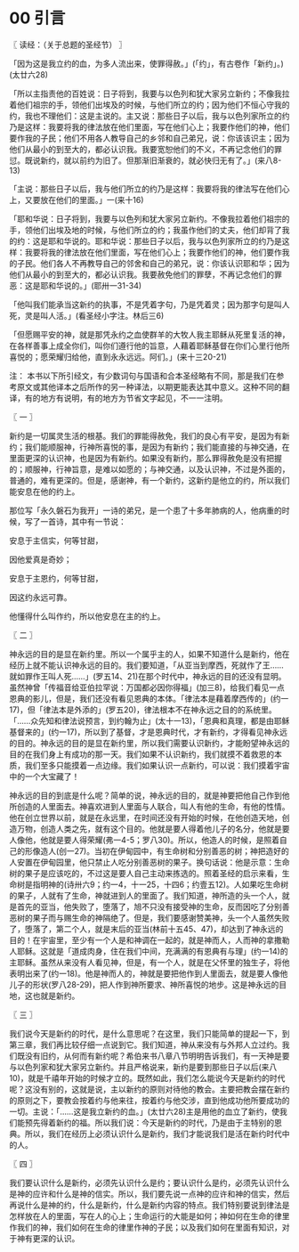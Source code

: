 # 00 引言



〖 读经：（关于总题的圣经节） 〗

「因为这是我立约的血，为多人流出来，使罪得赦。」(「约」，有古卷作「新约」。)(太廿六28)

「所以主指责他的百姓说：日子将到，我要与以色列和犹大家另立新约；不像我拉着他们祖宗的手，领他们出埃及的时候，与他们所立的约；因为他们不恒心守我的约，我也不理他们：这是主说的。主又说：那些日子以后，我与以色列家所立的约乃是这样：我要将我的律法放在他们里面，写在他们心上；我要作他们的神，他们要作我的子民；他们不用各人教导自己的乡邻和自己弟兄，说：你该该识主；因为他们从最小的到至大的，都必认识我。我要宽恕他们的不义，不再记念他们的罪愆。既说新约，就以前约为旧了。但那渐旧渐衰的，就必快归无有了。」(来八8-13)

「主说：那些日子以后，我与他们所立的约乃是这样：我要将我的律法写在他们心上，又要放在他们的里面。」一(来十16)

「耶和华说：日子将到，我要与以色列和犹大家另立新约。不像我拉着他们祖宗的手，领他们出埃及地的时候，与他们所立的约；我虽作他们的丈夫，他们却背了我的约：这是耶和华说的。耶和华说：那些日子以后，我与以色列家所立的约乃是这样：我要将我的律法放在他们里面，写在他们心上；我要作他们的神，他们要作我的子民。他们各人不再教导自己的邻舍和自己的弟兄，说：你该认识耶和华；因为他们从最小的到至大的，都必认识我。我要赦免他们的罪孽，不再记念他们的罪恶：这是耶和华说的。」(耶卅一31-34)

「他叫我们能承当这新约的执事，不是凭着字句，乃是凭着灵；因为那字句是叫人死，灵是叫人活。」(看圣经小字注。林后三6)

「但愿赐平安的神，就是那凭永约之血使群羊的大牧人我主耶稣从死里复活的神，在各样善事上成全你们，叫你们遵行他的旨意，人藉着耶稣基督在你们心里行他所喜悦的；愿荣耀归给他，直到永永远远。阿们。」(来十三20-21)

注：	本书以下所引经文，有少数词句与国语和合本圣经略有不同，那是我们在参考原文或其他译本之后所作的另一种译法，以期更能表达其中意义。这种不同的翻译，有的地方有说明，有的地方为节省文字起见，不一一注明。



〖 一 〗

新约是一切属灵生活的根基。我们的罪能得赦免，我们的良心有平安，是因为有新约；我们能顺服神，行神所喜悦的事，是因为有新约；我们能直接的与神交通，在里面更深的认识神，也是因为有新约。如果没有新约，那么罪得赦免是没有把握的；顺服神，行神旨意，是难以如愿的；与神交通，以及认识神，不过是外面的，普通的，难有更深的。但是，感谢神，有一个新约，这新约是他立的约，所以我们能安息在他的约上。

那位写「永久磐石为我开」一诗的弟兄，是一个患了十多年肺病的人，他病重的时候，写了一首诗，其中有一节说：

安息于主信实，何等甘甜，

因他爱真是奇妙；

安息于主恩约，何等甘甜，

因这约永远可靠。

他懂得什么叫作约，所以他安息在主的约上。



〖 二 〗

神永远的目的是显在新约里。所以一个属乎主的人，如果不知道什么是新约，他在经历上就不能认识神永远的目的。我们要知道，「从亚当到摩西，死就作了王……就如罪作王叫人死……」(罗五14、21)在那个时代中，神永远的目的还没有显明。虽然神曾「传福音给亚伯拉罕说：万国都必因你得福」(加三8)，给我们看见一点恩典的影儿，但是，我们还没有看见恩典的本体。「律法本是藉着摩西传的」(约一17)，但「律法本是外添的」(罗五20)，律法根本不在神永远之目的的系统里。「……众先知和律法说预言，到约翰为止」(太十一13)，「恩典和真理，都是由耶稣基督来的」(约一17)，所以到了基督，才是恩典时代，才有新约，才得看见神永远的目的。神永远的目的是显在新约里，所以我们需要认识新约，才能盼望神永远的目的在我们身上有成功的那一天。我们如果不认识新约，我们就摸不着救恩的本质，我们至多只能摸着一点边缘。我们如果认识一点新约，可以说：我们摸着宇宙中的一个大宝藏了！

神永远的目的到底是什么呢？简单的说，神永远的目的，就是神要把他自己作到他所创造的人里面去。神喜欢进到人里面与人联合，叫人有他的生命，有他的性情。他在创立世界以前，就是在永远里，在时间还没有开始的时候，在他创造天地，创造万物，创造人类之先，就有这个目的。他就是要人得着他儿子的名分，他就是要人像他，他就是要人得荣耀(弗一4-5；罗八30)。所以，他造人的时候，是照着自己的形像造人(创一27)。当初在伊甸园中，有生命树和分别善恶的树；神把造好的人安置在伊甸园里，他只禁止人吃分别善恶树的果子。换句话说：他是示意：生命树的果子是应该吃的，不过这是要人自己主动来拣选的。照着圣经的启示来看，生命树是指明神的(诗卅六9；约一4，十一25，十四6；约壹五12)。人如果吃生命树的果子，人就有了生命，神就进到人的里面了。我们知道，神所造的头一个人，就是首先的亚当，他失败了，堕落了，旭不只没有接受神的生命，反而因吃了分别善恶树的果子而与赐生命的神隔绝了。但是，我们要感谢赞美神，头一个人虽然失败了，堕落了，第二个人，就是末后的亚当(林前十五45、47)，却达到了神永远的目的！在宇宙里，至少有一个人是和神调在一起的，就是神而人，人而神的拿撒勒人耶稣。这就是「道成肉身，住在我们中间，充满满的有恩典有与理」(约一14)的主耶稣。虽然从来没有人看见神，但是，有一个人，就是在父怀里的独生子，将他表明出来了(约一18)。他是神而人的，神就是要把他作到人里面去，就是要人像他儿子的形状(罗八28-29)，把人作到神所要求、神所喜悦的地步。这是神永远的目地，这也就是新约。



〖 三 〗

我们说今天是新约的时代，是什么意思呢？在这里，我们只能简单的提起一下，到第三章，我们再比较仔细一点说到它。我们知道，神从来没有与外邦人立过约。我们既没有旧约，从何而有新约呢？希伯来书八章八节明明告诉我们，有一天神是要与以色列家和犹大家另立新约。并且严格说来，新约是要到那些日子以后(来八10)，就是千禧年开始的时候才立的。既然如此，我们怎么能说今天是新约的时代呢？这没有别的，这就是说，主以新约的原则对待他的教会。主要把教会摆在新约的原则之下，要教会按着约与他来往，按着约与他交涉，直到他成功他所要成功的一切。主说：「……这是我立新约的血。」(太廿六28)主是用他的血立了新约，使我们能预先得着新约的福。所以我们说：今天是新约的时代，乃是由于主特别的恩典。所以，我们在经历上必须认识什么是新约，我们才能说我们是活在新约时代中的人。



〖 四 〗

我们要认识什么是新约，必须先认识什么是约；要认识什么是约，必须先认识什么是神的应许和什么是神的信实。所以，我们要先说一点神的应许和神的信实，然后再说什么是神的约，什么是新约，什么是新约内容的特点。我们特别要说到律法是怎样放在人的里面，写在人的心上；生命运行的大能是如何；神如何在生命的律里作我们的神，我们如何在生命的律里作神的子民；以及我们如何在里面有知识，对于神有更深的认识。

